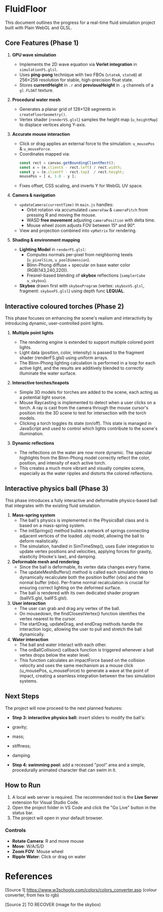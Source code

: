 # FluidFloor

This document outlines the progress for a real-time fluid simulation project built with Plain WebGL and GLSL. 



## Core Features (Phase 1)

1. **GPU wave simulation**
   - Implements the 2D wave equation via **Verlet integration** in `simulationFS.glsl`.
   - Uses **ping-pong** technique with two FBOs (`stateA`, `stateB`) at 256×256 resolution for stable, high-precision float state.
   - Stores **currentHeight** in `.r` and **previousHeight** in `.g` channels of a `gl.FLOAT` texture.

2. **Procedural water mesh**
   - Generates a planar grid of 128×128 segments in `createFloorGeometry()`. 
   - Vertex shader (`renderVS.glsl`) samples the height map (`u_heightMap`) to displace vertices along Y-axis.

3. **Accurate mouse interaction**
   - Click or drag applies an external force to the simulation: `u_mousePos` & `u_mouseForce`.
   - Coordinates mapped via:
     ```js
     const rect = canvas.getBoundingClientRect();
     const x = (e.clientX - rect.left) / rect.width;
     const y = (e.clientY - rect.top)  / rect.height;
     mousePos = [ x, 1.0 - y ];
     ```
   - Fixes offset, CSS scaling, and inverts Y for WebGL UV space.

4. **Camera & navigation**
   - `updateCamera(currentTime)` in `main.js` handles:
     - Orbit rotation via accumulated `cameraYaw` & `cameraPitch` from pressing R and moving the mouse.
     - WASD **free movement** adjusting `cameraPosition` with delta time.
     - Mouse wheel zoom adjusts FOV between 15° and 90°.
   - View and projection combined into `vpMatrix` for rendering.

5. **Shading & environment mapping**
   - **Lighting Model** in `renderFS.glsl`:
     - Computes normals per-pixel from neighboring texels (`u_pixelSize`, `u_poolDimension`).
     - Blinn-Phong diffuse + specular on base water color (RGB(143,240,220)).
     - Fresnel-based blending of **skybox** reflections (`samplerCube u_skybox`).
   - **Skybox** drawn first with `skyboxProgram` (vertex: `skyboxVS.glsl`, fragment: `skyboxFS.glsl`) using depth func **LEQUAL**.

## Interactive coloured torches (Phase 2)
This phase focuses on enhancing the scene's realism and interactivity by introducing dynamic, user-controlled point lights.

1. **Multiple point lights**
	- The rendering engine is extended to support multiple colored point lights.
	- Light data (position, color, intensity) is passed to the fragment shader (renderFS.glsl) using uniform arrays.
	- The Blinn-Phong lighting calculation is performed in a loop for each active light, and the results are additively blended to correctly illuminate the water surface.

2. **Interactive torches/teapots**
	- Simple 3D models for torches are added to the scene, each acting as a potential light source.
	- Mouse Raycasting is implemented to detect when a user clicks on a torch. A ray is cast from the camera through the mouse cursor's position into the 3D scene to test for intersection with the torch models.
	- Clicking a torch toggles its state (on/off). This state is managed in JavaScript and used to control which lights contribute to the scene's illumination.

3. **Dynamic reflections**
	- The reflections on the water are now more dynamic. The specular highlights from the Blinn-Phong model correctly reflect the color, position, and intensity of each active torch.
	- This creates a much more vibrant and visually complex scene, especially as the water ripples and distorts the colored reflections.

## Interactive physics ball (Phase 3)
This phase introduces a fully interactive and deformable physics-based ball that integrates with the existing fluid simulation.
1. **Mass-spring system**
   - The ball's physics is implemented in the PhysicsBall class and is based on a mass-spring system.
   - The initSprings() method builds a network of springs connecting adjacent vertices of the loaded .obj model, allowing the ball to deform realistically.
   - The simulation, handled in SimTimeStep(), uses Euler integration to update vertex positions and velocities, applying forces for gravity, elasticity (Hooke's law), and damping.
2. **Deformable mesh and rendering**
   - Since the ball is deformable, its vertex data changes every frame.
   - The updateMeshBuffers() method is called each simulation step to dynamically recalculate both the position buffer (vbo) and the normal buffer (nbo). Per-frame normal recalculation is crucial for ensuring correct lighting on the deformed surface.
   - The ball is rendered with its own dedicated shader program (ballVS.glsl, ballFS.glsl).
3. **User interaction**
   - The user can grab and drag any vertex of the ball.
   - On mousedown, the findClosestVertex() function identifies the vertex nearest to the cursor.
   - The startDrag, updateDrag, and endDrag methods handle the interaction logic, allowing the user to pull and stretch the ball dynamically.
4. **Water interaction**
   - The ball and water interact with each other.
   - The onBallCollision() callback function is triggered whenever a ball vertex drops below the water level.
   - This function calculates an impactForce based on the collision velocity and uses the same mechanism as a mouse click (u_mousePos, u_mouseForce) to generate a wave at the point of impact, creating a seamless integration between the two simulation systems.
## Next Steps

The project will now proceed to the next planned features:
-   **Step 3: interactive physics ball:** insert sliders to modify the ball's:
   - gravity;
   - mass;
   - stiffness;
   - damping.

-   **Step 4: swimming pool:** add a recessed "pool" area and a simple, procedurally animated character that can swim in it.

## How to Run

1.  A local web server is required. The recommended tool is the **Live Server** extension for Visual Studio Code.
2.  Open the project folder in VS Code and click the "Go Live" button in the status bar.
3.  The project will open in your default browser.

### Controls
- **Rotate Camera**: R and move mouse
- **Move**: W/A/S/D
- **Zoom FOV**: Mouse wheel
- **Ripple Water**: Click or drag on water

# References
[Source 1] https://www.w3schools.com/colors/colors_converter.asp (colour converter, from hex to rgb)

[Source 2] TO RECOVER (image for the skybox)
